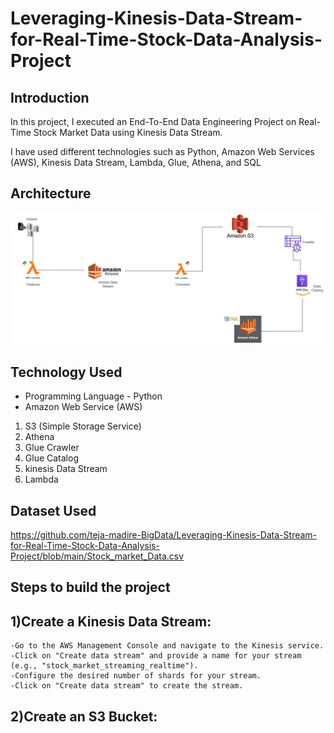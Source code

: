 # Leveraging-Kinesis-Data-Stream-for-Real-Time-Stock-Data-Analysis-Project

## Introduction

In this project, I executed an End-To-End Data Engineering Project on Real-Time Stock Market Data using Kinesis Data Stream.

I have used different technologies such as Python, Amazon Web Services (AWS), Kinesis Data Stream, Lambda, Glue, Athena, and SQL

## Architecture 
<img src="Architecture.jpeg">

## Technology Used
- Programming Language - Python
- Amazon Web Service (AWS)
  
1. S3 (Simple Storage Service)
2. Athena
3. Glue Crawler
4. Glue Catalog
5. kinesis Data Stream
6. Lambda
   
## Dataset Used

https://github.com/teja-madire-BigData/Leveraging-Kinesis-Data-Stream-for-Real-Time-Stock-Data-Analysis-Project/blob/main/Stock_market_Data.csv


## Steps to build the project

## 1)Create a Kinesis Data Stream:

    -Go to the AWS Management Console and navigate to the Kinesis service.
    -Click on "Create data stream" and provide a name for your stream (e.g., "stock_market_streaming_realtime").
    -Configure the desired number of shards for your stream.
    -Click on "Create data stream" to create the stream.


## 2)Create an S3 Bucket:

      

